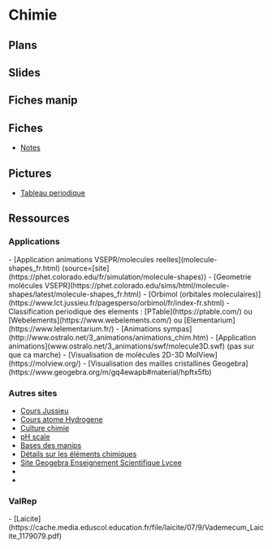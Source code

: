 <h1> Chimie </h1>

<h2> Plans </h2>

<h2> Slides </h2>

<h2> Fiches manip </h2>

<h2> Fiches </h2>

- [Notes](notes.docx)

<h2> Pictures </h2>

- [Tableau periodique](tableau_periodique-couleur.png)


<h2> Ressources </h2>

<h3> Applications </h3>
- [Application animations VSEPR/molecules reelles](molecule-shapes_fr.html) (source=[site](https://phet.colorado.edu/fr/simulation/molecule-shapes))
- [Geometrie molécules VSEPR](https://phet.colorado.edu/sims/html/molecule-shapes/latest/molecule-shapes_fr.html)
- [Orbimol (orbitales moleculaires)](https://www.lct.jussieu.fr/pagesperso/orbimol/fr/index-fr.shtml)
- Classification periodique des elements : [PTable](https://ptable.com/) ou [Webelements](https://www.webelements.com/) ou [Elementarium](https://www.lelementarium.fr/)
- [Animations sympas](http://www.ostralo.net/3_animations/animations_chim.htm)
- [Application animations](www.ostralo.net/3_animations/swf/molecule3D.swf) (pas sur que ca marche)
- [Visualisation de molécules 2D-3D MolView](https://molview.org/)
- [Visualisation des mailles cristallines Geogebra](https://www.geogebra.org/m/gq4ewapb#material/hpftx5fb)


<h3> Autres sites </h3>

- [Cours Jussieu](https://www.lct.jussieu.fr/pagesperso/chaquin/)
- [Cours atome Hydrogene](https://www.lct.jussieu.fr/pagesperso/chaquin/2.Atome_Hydrogene.pdf)
- [Culture chimie](http://culturesciences.chimie.ens.fr/)
- [pH scale](https://www.compoundchem.com/2015/07/09/ph-scale/)
- [Bases des manips](http://chimactiv.agroparistech.fr/fr/bases)
- [Détails sur les éléments chimiques](https://www.elementschimiques.fr/?fr)
- [Site Geogebra Enseignement Scientifique Lycee](https://www.geogebra.org/m/gq4ewapb)
- []()
- []()


<h3> ValRep </h3>
- [Laicite](https://cache.media.eduscol.education.fr/file/laicite/07/9/Vademecum_Laicite_1179079.pdf)



